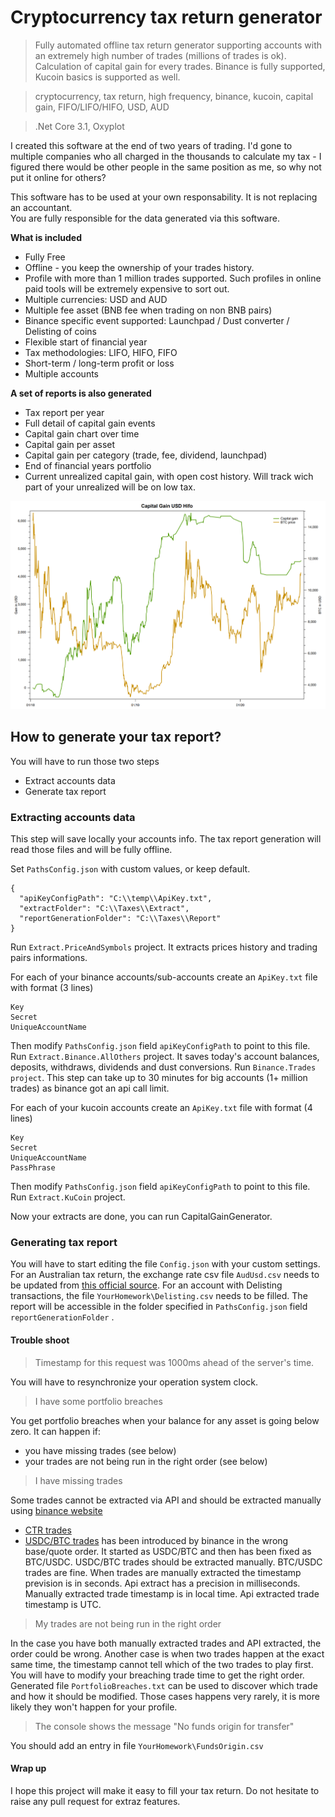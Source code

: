 # Cryptocurrency tax return generator

> Fully automated offline tax return generator supporting accounts with an extremely high number of trades (millions of trades is ok).
> Calculation of capital gain for every trades. Binance is fully supported, Kucoin basics is supported as well.

> cryptocurrency, tax return, high frequency, binance, kucoin, capital gain, FIFO/LIFO/HIFO, USD, AUD

> .Net Core 3.1, Oxyplot

I created this software at the end of two years of trading. I'd gone to multiple companies who all charged in the thousands to calculate my tax - I figured there would be other people in the same position as me, so why not put it online for others? 

This software has to be used at your own responsability. It is not replacing an accountant.  
You are fully responsible for the data generated via this software.

**What is included**

- Fully Free
- Offline - you keep the ownership of your trades history.
- Profile with more than 1 million trades supported. Such profiles in online paid tools will be extremely expensive to sort out.
- Multiple currencies: USD and AUD
- Multiple fee asset (BNB fee when trading on non BNB pairs)
- Binance specific event supported: Launchpad / Dust converter / Delisting of coins
- Flexible start of financial year
- Tax methodologies: LIFO, HIFO, FIFO
- Short-term / long-term profit or loss
- Multiple accounts

**A set of reports is also generated**

- Tax report per year
- Full detail of capital gain events
- Capital gain chart over time
- Capital gain per asset
- Capital gain per category (trade, fee, dividend, launchpad)
- End of financial years portfolio
- Current unrealized capital gain, with open cost history. Will track wich part of your unrealized will be on low tax.

![alt text](https://github.com/plop44/CryptoTaxReturn/blob/master/CapitalGainGraph.PNG?raw=true)

## How to generate your tax report?

You will have to run those two steps

- Extract accounts data
- Generate tax report

### Extracting accounts data

This step will save locally your accounts info. The tax report generation will read those files and will be fully offline.

Set `PathsConfig.json` with custom values, or keep default.
```
{
  "apiKeyConfigPath": "C:\\temp\\ApiKey.txt",
  "extractFolder": "C:\\Taxes\\Extract",
  "reportGenerationFolder": "C:\\Taxes\\Report"
}
```

Run `Extract.PriceAndSymbols` project. It extracts prices history and trading pairs informations.

For each of your binance accounts/sub-accounts create an `ApiKey.txt` file with format (3 lines)
```
Key
Secret
UniqueAccountName
```

Then modify `PathsConfig.json` field `apiKeyConfigPath` to point to this file.
Run `Extract.Binance.AllOthers` project. 
It saves today's account balances, deposits, withdraws, dividends and dust conversions.
Run `Binance.Trades project`. This step can take up to 30 minutes for big accounts (1+ million trades) as binance got an api call limit.

For each of your kucoin accounts create an `ApiKey.txt` file with format (4 lines)
```
Key
Secret
UniqueAccountName
PassPhrase
```

Then modify `PathsConfig.json` field `apiKeyConfigPath` to point to this file.
Run `Extract.KuCoin` project.

Now your extracts are done, you can run CapitalGainGenerator.

### Generating tax report
You will have to start editing the file `Config.json` with your custom settings.
For an Australian tax return, the exchange rate csv file `AudUsd.csv` needs to be updated from [this official source](https://www.rba.gov.au/statistics/historical-data.html).
For an account with Delisting transactions, the file `YourHomework\Delisting.csv` needs to be filled.
The report will be accessible in the folder specified in `PathsConfig.json` field `reportGenerationFolder` .

#### Trouble shoot

> Timestamp for this request was 1000ms ahead of the server's time. 

You will have to resynchronize your operation system clock.  
  
> I have some portfolio breaches

You get portfolio breaches when your balance for any asset is going below zero.
It can happen if:
- you have missing trades (see below)
- your trades are not being run in the right order (see below)


> I have missing trades

Some trades cannot be extracted via API and should be extracted manually using [binance website](https://www.binance.com/en/my/orders/exchange/usertrade)

- [CTR trades](https://www.binance.com/en/support/articles/360002428872)
- [USDC/BTC trades](https://www.binance.com/en/support/articles/360020702932) has been introduced by binance in the wrong base/quote order. It started as USDC/BTC and then has been fixed as BTC/USDC. 
USDC/BTC trades should be extracted manually. BTC/USDC trades are fine.
When trades are manually extracted the timestamp prevision is in seconds. Api extract has a precision in milliseconds.
Manually extracted trade timestamp is in local time. Api extracted trade timestamp is UTC.

> My trades are not being run in the right order

In the case you have both manually extracted trades and API extracted, the order could be wrong.
Another case is when two trades happen at the exact same time, the timestamp cannot tell which of the two trades to play first.
You will have to modify your breaching trade time to get the right order.
Generated file `PortfolioBreaches.txt` can be used to discover which trade and how it should be modified.
Those cases happens very rarely, it is more likely they won't happen for your profile.
> The console shows the message "No funds origin for transfer"

You should add an entry in file `YourHomework\FundsOrigin.csv`

#### Wrap up
I hope this project will make it easy to fill your tax return.
Do not hesitate to raise any pull request for extraz features.